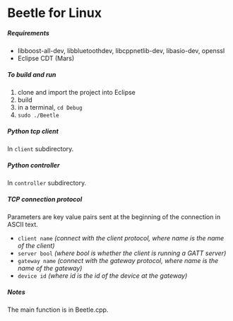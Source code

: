 # Beetle for Linux

##### Requirements
- libboost-all-dev, libbluetoothdev, libcppnetlib-dev, libasio-dev, openssl
- Eclipse CDT (Mars)

##### To build and run
1. clone and import the project into Eclipse
2. build
3. in a terminal, ``` cd Debug ```
4. ``` sudo ./Beetle ```  

##### Python tcp client
In ```client``` subdirectory. 

##### Python controller
In ```controller``` subdirectory. 

##### TCP connection protocol
Parameters are key value pairs sent at the beginning of the connection in ASCII text. 

* ```client name``` *(connect with the client protocol, where name is the name of the client)*
* ```server bool``` *(where bool is whether the client is running a GATT server)*
* ```gateway name``` *(connect with the gateway protocol, where name is the name of the gateway)*
* ```device id``` *(where id is the id of the device at the gateway)*

##### Notes
The main function is in Beetle.cpp.